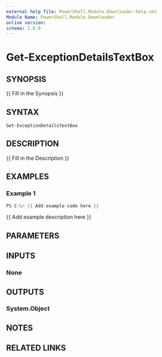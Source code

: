 ```yaml
---
external help file: PowerShell.Module.Downloader-help.xml
Module Name: PowerShell.Module.Downloader
online version:
schema: 2.0.0
---
```


# Get-ExceptionDetailsTextBox

## SYNOPSIS
{{ Fill in the Synopsis }}

## SYNTAX

```
Get-ExceptionDetailsTextBox
```

## DESCRIPTION
{{ Fill in the Description }}

## EXAMPLES

### Example 1
```powershell
PS C:\> {{ Add example code here }}
```

{{ Add example description here }}

## PARAMETERS

## INPUTS

### None

## OUTPUTS

### System.Object
## NOTES

## RELATED LINKS
